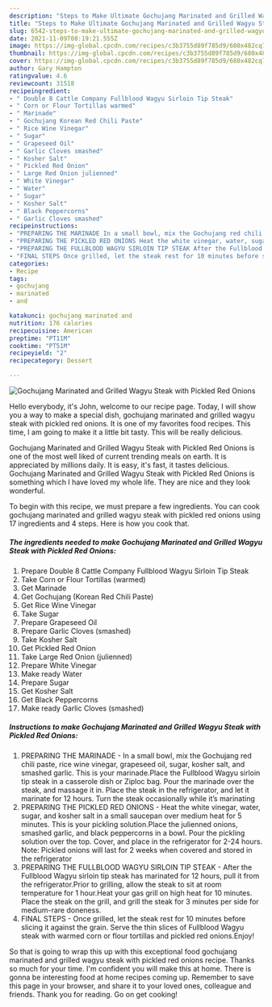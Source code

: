 ```yaml
---
description: "Steps to Make Ultimate Gochujang Marinated and Grilled Wagyu Steak with Pickled Red Onions"
title: "Steps to Make Ultimate Gochujang Marinated and Grilled Wagyu Steak with Pickled Red Onions"
slug: 6542-steps-to-make-ultimate-gochujang-marinated-and-grilled-wagyu-steak-with-pickled-red-onions
date: 2021-11-09T08:19:21.555Z
image: https://img-global.cpcdn.com/recipes/c3b3755d89f785d9/680x482cq70/gochujang-marinated-and-grilled-wagyu-steak-with-pickled-red-onions-recipe-main-photo.jpg
thumbnail: https://img-global.cpcdn.com/recipes/c3b3755d89f785d9/680x482cq70/gochujang-marinated-and-grilled-wagyu-steak-with-pickled-red-onions-recipe-main-photo.jpg
cover: https://img-global.cpcdn.com/recipes/c3b3755d89f785d9/680x482cq70/gochujang-marinated-and-grilled-wagyu-steak-with-pickled-red-onions-recipe-main-photo.jpg
author: Gary Hampton
ratingvalue: 4.6
reviewcount: 31518
recipeingredient:
- " Double 8 Cattle Company Fullblood Wagyu Sirloin Tip Steak"
- " Corn or Flour Tortillas warmed"
- " Marinade"
- " Gochujang Korean Red Chili Paste"
- " Rice Wine Vinegar"
- " Sugar"
- " Grapeseed Oil"
- " Garlic Cloves smashed"
- " Kosher Salt"
- " Pickled Red Onion"
- " Large Red Onion julienned"
- " White Vinegar"
- " Water"
- " Sugar"
- " Kosher Salt"
- " Black Peppercorns"
- " Garlic Cloves smashed"
recipeinstructions:
- "PREPARING THE MARINADE In a small bowl, mix the Gochujang red chili paste, rice wine vinegar, grapeseed oil, sugar, kosher salt, and smashed garlic. This is your marinade.Place the Fullblood Wagyu sirloin tip steak in a casserole dish or Ziploc bag. Pour the marinade over the steak, and massage it in. Place the steak in the refrigerator, and let it marinate for 12 hours. Turn the steak occasionally while it’s marinating"
- "PREPARING THE PICKLED RED ONIONS Heat the white vinegar, water, sugar, and kosher salt in a small saucepan over medium heat for 5 minutes. This is your pickling solution.Place the julienned onions, smashed garlic, and black peppercorns in a bowl. Pour the pickling solution over the top. Cover, and place in the refrigerator for 2-24 hours. Note: Pickled onions will last for 2 weeks when covered and stored in the refrigerator"
- "PREPARING THE FULLBLOOD WAGYU SIRLOIN TIP STEAK After the Fullblood Wagyu sirloin tip steak has marinated for 12 hours, pull it from the refrigerator.Prior to grilling, allow the steak to sit at room temperature for 1 hour.Heat your gas grill on high heat for 10 minutes. Place the steak on the grill, and grill the steak for 3 minutes per side for medium-rare doneness."
- "FINAL STEPS Once grilled, let the steak rest for 10 minutes before slicing it against the grain. Serve the thin slices of Fullblood Wagyu steak with warmed corn or flour tortillas and pickled red onions.Enjoy!"
categories:
- Recipe
tags:
- gochujang
- marinated
- and

katakunci: gochujang marinated and 
nutrition: 176 calories
recipecuisine: American
preptime: "PT11M"
cooktime: "PT51M"
recipeyield: "2"
recipecategory: Dessert

---
```



![Gochujang Marinated and Grilled Wagyu Steak with Pickled Red Onions](https://img-global.cpcdn.com/recipes/c3b3755d89f785d9/680x482cq70/gochujang-marinated-and-grilled-wagyu-steak-with-pickled-red-onions-recipe-main-photo.jpg)

Hello everybody, it's John, welcome to our recipe page. Today, I will show you a way to make a special dish, gochujang marinated and grilled wagyu steak with pickled red onions. It is one of my favorites food recipes. This time, I am going to make it a little bit tasty. This will be really delicious.

Gochujang Marinated and Grilled Wagyu Steak with Pickled Red Onions is one of the most well liked of current trending meals on earth. It is appreciated by millions daily. It is easy, it's fast, it tastes delicious. Gochujang Marinated and Grilled Wagyu Steak with Pickled Red Onions is something which I have loved my whole life. They are nice and they look wonderful.




To begin with this recipe, we must prepare a few ingredients. You can cook gochujang marinated and grilled wagyu steak with pickled red onions using 17 ingredients and 4 steps. Here is how you cook that.

<!--inarticleads1-->

##### The ingredients needed to make Gochujang Marinated and Grilled Wagyu Steak with Pickled Red Onions:

1. Prepare  Double 8 Cattle Company Fullblood Wagyu Sirloin Tip Steak
1. Take  Corn or Flour Tortillas (warmed)
1. Get  Marinade
1. Get  Gochujang (Korean Red Chili Paste)
1. Get  Rice Wine Vinegar
1. Take  Sugar
1. Prepare  Grapeseed Oil
1. Prepare  Garlic Cloves (smashed)
1. Take  Kosher Salt
1. Get  Pickled Red Onion
1. Take  Large Red Onion (julienned)
1. Prepare  White Vinegar
1. Make ready  Water
1. Prepare  Sugar
1. Get  Kosher Salt
1. Get  Black Peppercorns
1. Make ready  Garlic Cloves (smashed)




<!--inarticleads2-->

##### Instructions to make Gochujang Marinated and Grilled Wagyu Steak with Pickled Red Onions:

1. PREPARING THE MARINADE - In a small bowl, mix the Gochujang red chili paste, rice wine vinegar, grapeseed oil, sugar, kosher salt, and smashed garlic. This is your marinade.Place the Fullblood Wagyu sirloin tip steak in a casserole dish or Ziploc bag. Pour the marinade over the steak, and massage it in. Place the steak in the refrigerator, and let it marinate for 12 hours. Turn the steak occasionally while it’s marinating
1. PREPARING THE PICKLED RED ONIONS - Heat the white vinegar, water, sugar, and kosher salt in a small saucepan over medium heat for 5 minutes. This is your pickling solution.Place the julienned onions, smashed garlic, and black peppercorns in a bowl. Pour the pickling solution over the top. Cover, and place in the refrigerator for 2-24 hours. Note: Pickled onions will last for 2 weeks when covered and stored in the refrigerator
1. PREPARING THE FULLBLOOD WAGYU SIRLOIN TIP STEAK - After the Fullblood Wagyu sirloin tip steak has marinated for 12 hours, pull it from the refrigerator.Prior to grilling, allow the steak to sit at room temperature for 1 hour.Heat your gas grill on high heat for 10 minutes. Place the steak on the grill, and grill the steak for 3 minutes per side for medium-rare doneness.
1. FINAL STEPS - Once grilled, let the steak rest for 10 minutes before slicing it against the grain. Serve the thin slices of Fullblood Wagyu steak with warmed corn or flour tortillas and pickled red onions.Enjoy!




So that is going to wrap this up with this exceptional food gochujang marinated and grilled wagyu steak with pickled red onions recipe. Thanks so much for your time. I'm confident you will make this at home. There is gonna be interesting food at home recipes coming up. Remember to save this page in your browser, and share it to your loved ones, colleague and friends. Thank you for reading. Go on get cooking!
